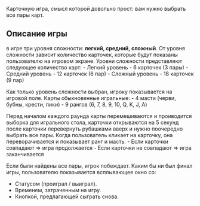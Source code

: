 Карточную игра, смысл которой довольно прост: вам нужно выбрать все пары карт.
## **Описание игры**
 
в игре три уровня сложности: **легкий, средний, сложный**. От уровня сложности зависит количество карточек, которые будут показаны пользователю на игровом экране.
  Уровни сложности представляют следующее количество карт:
        - Легкий уровень - 6 карточек (3 пары)
        - Средний уровень - 12 карточек (6 пар)
        - Сложный уровень - 18 карточек (9 пар)
    
   Как только уровень сложности выбран, игроку показывается на игровой поле.
    Карты обыкновенные игральные:
     - 4 масти (черви, бубны, крести, пики)
     - 9 рангов (6, 7, 8, 9, 10, Q, K, J, A)
     
   Перед началом каждого раунда карты перемешиваются и проиводится выборка для игрального стола, карточки открываются на 5 секунд после карточки перевернуть рубашками вверх и нужно поочередно выбрать все пары. Когда пользователь кликает на карточку, она переворачивается и показывает ранг и масть.
    - Если карточки совпадают ⇒ игра продолжается
    - Если карточки не совпадают ⇒ игра заканчивается
    
   Если были найдены все пары, игрок побеждает.
   Каким бы ни был финал игры, пользователю показывается всплывающее окно со:
    
   - Статусом (проиграл / выиграл).
   - Временем, затраченным на игру.
   - Кнопкой, предлагающей сыграть снова.
